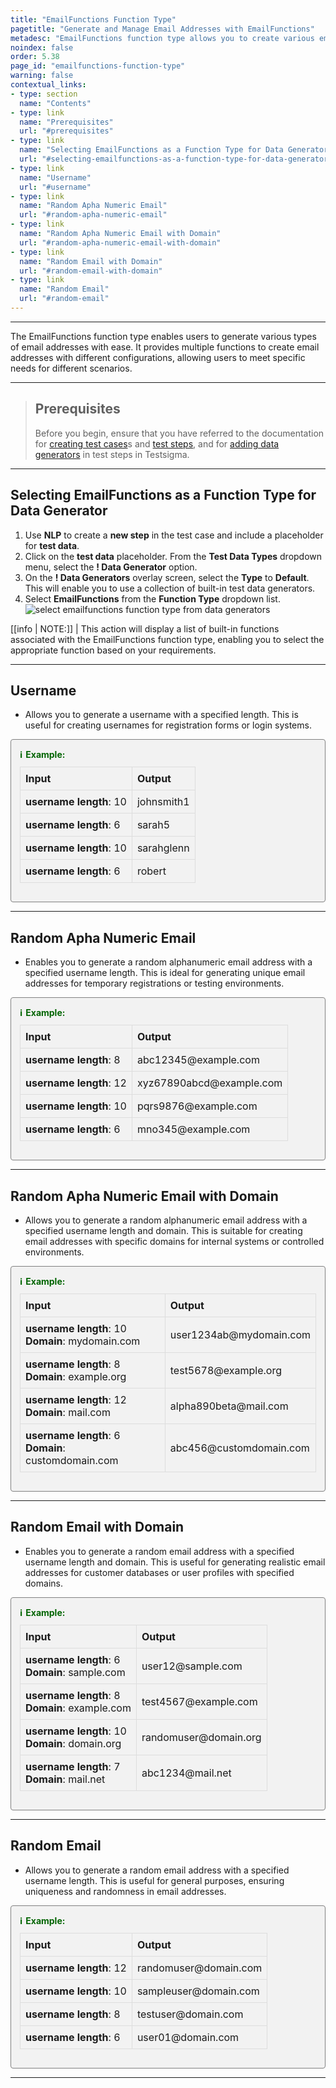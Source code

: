 ```yaml
---
title: "EmailFunctions Function Type"
pagetitle: "Generate and Manage Email Addresses with EmailFunctions"
metadesc: "EmailFunctions function type allows you to create various email addresses with ease. Learn to generate usernames, random emails, and domain-specific emails."
noindex: false
order: 5.38
page_id: "emailfunctions-function-type"
warning: false
contextual_links:
- type: section
  name: "Contents"
- type: link
  name: "Prerequisites"
  url: "#prerequisites"
- type: link
  name: "Selecting EmailFunctions as a Function Type for Data Generator"
  url: "#selecting-emailfunctions-as-a-function-type-for-data-generator"
- type: link
  name: "Username"
  url: "#username"
- type: link
  name: "Random Apha Numeric Email"
  url: "#random-apha-numeric-email"
- type: link
  name: "Random Apha Numeric Email with Domain"
  url: "#random-apha-numeric-email-with-domain"
- type: link
  name: "Random Email with Domain"
  url: "#random-email-with-domain"
- type: link
  name: "Random Email"
  url: "#random-email"
---
```


---

The EmailFunctions function type enables users to generate various types of email addresses with ease. It provides multiple functions to create email addresses with different configurations, allowing users to meet specific needs for different scenarios.

---

> ## **Prerequisites**
> 
> Before you begin, ensure that you have referred to the documentation for [creating test cases](https://testsigma.com/docs/test-cases/manage/add-edit-delete/#create-test-case)s and [test steps](https://testsigma.com/docs/test-cases/create-test-steps/overview/), and for [adding data generators](https://testsigma.com/docs/test-data/types/data-generator/#add-data-generators-in-test-steps) in test steps in Testsigma. 

---

## **Selecting EmailFunctions as a Function Type for Data Generator**

1. Use **NLP** to create a **new step** in the test case and include a placeholder for **test data**.
2. Click on the **test data** placeholder. From the **Test Data Types** dropdown menu, select the **! Data Generator** option.
3. On the **! Data Generators** overlay screen, select the **Type** to **Default**. This will enable you to use a collection of built-in test data generators.
4. Select **EmailFunctions** from the **Function Type** dropdown list. ![select emailfunctions function type from data generators](https://s3.amazonaws.com/static-docs.testsigma.com/new_images/projects/applications/emailfunctions_functiontype_dg.gif)

[[info | NOTE:]]
| This action will display a list of built-in functions associated with the EmailFunctions function type, enabling you to select the appropriate function based on your requirements.

---

## **Username**

- Allows you to generate a username with a specified length. This is useful for creating usernames for registration forms or login systems.

<style>
  .example-container {
    border: 1px solid #ccc;
    border-radius: 8px;
    padding: 1em;
    margin: 1em 0;
    background-color: #f9f9f9;
  }
  .example-title {
    color: #2d572c;
    font-weight: bold;
    display: flex;
    align-items: center;
    margin-bottom: 0.5em;
  }
  .example-title span {
    margin-right: 0.5em;
  }
  .example-table {
    width: 100%;
    border-collapse: collapse;
  }
  .example-table th, .example-table td {
    border: 1px solid #ddd;
    padding: 0.5em;
    text-align: left;
  }
  .example-table th {
    background-color: #f2f2f2;
  }
</style>

<div class="example-container">
  <div class="example-title">
    <span>ℹ️</span>Example:
  </div>
  <table class="example-table">
    <thead>
      <tr>
        <th>Input</th>
        <th>Output</th>
      </tr>
    </thead>
    <tbody>
    <tr>
      <td><b>username length</b>: 10</td>
      <td>johnsmith1</td>
    </tr>
    <tr>
      <td><b>username length</b>: 6</td>
      <td>sarah5</td>
    </tr>
    <tr>
      <td><b>username length</b>: 10</td>
      <td>sarahglenn</td>
    </tr>
    <tr>
      <td><b>username length</b>: 6</td>
      <td>robert</td>
    </tr>
    </tbody>
  </table>
</div>

---

## **Random Apha Numeric Email**

- Enables you to generate a random alphanumeric email address with a specified username length. This is ideal for generating unique email addresses for temporary registrations or testing environments.

<style>
  .example-container {
    border: 1px solid gray;
    border-radius: 4px;
    padding: 0.5em;
    margin: 0.5em 0;
    background-color: #f2f2f2;
  }
  .example-title {
    color: darkgreen;
    font-weight: bold;
    display: flex;
    align-items: center;
  }
  .example-title span {
    margin-right: 5px;
  }
  .example-table {
    width: 100%;
    border-collapse: collapse;
    margin-top: 10px;
  }
  .example-table th, .example-table td {
    border: 1px solid #ddd;
    padding: 8px;
    text-align: left;
  }
  .example-table th {
    background-color: #f2f2f2;
  }
</style>

<div class="example-container">
  <div class="example-title">
    <span>ℹ️</span> Example:
  </div>
  <table class="example-table">
    <thead>
      <tr>
        <th>Input</th>
        <th>Output</th>
      </tr>
    </thead>
    <tbody>
      <tr>
        <td><b>username length</b>: 8</td>
        <td>abc12345@example.com</td>
      </tr>
      <tr>
        <td><b>username length</b>: 12</td>
        <td>xyz67890abcd@example.com</td>
      </tr>
      <tr>
        <td><b>username length</b>: 10</td>
        <td>pqrs9876@example.com</td>
      </tr>
      <tr>
        <td><b>username length</b>: 6</td>
        <td>mno345@example.com</td>
      </tr>
    </tbody>
  </table>
</div>

---

## **Random Apha Numeric Email with Domain**

- Allows you to generate a random alphanumeric email address with a specified username length and domain. This is suitable for creating email addresses with specific domains for internal systems or controlled environments.

<style>
  .example-container {
    border: 1px solid gray;
    border-radius: 4px;
    padding: 1em;
    margin: 1em 0;
    background-color: #f2f2f2;
    overflow: auto; /* Ensures container expands to fit content */
  }
  .example-title {
    color: darkgreen;
    font-weight: bold;
    display: flex;
    align-items: center;
    margin-bottom: 0.5em; /* Added margin bottom for spacing */
  }
  .example-title span {
    margin-right: 5px;
  }
  .example-table {
    width: 100%;
    border-collapse: collapse;
    margin-top: 10px;
  }
  .example-table th, .example-table td {
    border: 1px solid #ddd;
    padding: 8px;
    text-align: left;
  }
  .example-table th {
    background-color: #f2f2f2;
  }
</style>

<div class="example-container">
  <div class="example-title">
    <span>ℹ️</span> Example:
  </div>
  <table class="example-table">
    <thead>
      <tr>
        <th>Input</th>
        <th>Output</th>
      </tr>
    </thead>
    <tbody>
      <tr>
        <td><b>username length</b>: 10<br><b>Domain</b>: mydomain.com</td>
        <td>user1234ab@mydomain.com</td>
      </tr>
      <tr>
        <td><b>username length</b>: 8<br><b>Domain</b>: example.org</td>
        <td>test5678@example.org</td>
      </tr>
      <tr>
        <td><b>username length</b>: 12<br><b>Domain</b>: mail.com</td>
        <td>alpha890beta@mail.com</td>
      </tr>
      <tr>
        <td><b>username length</b>: 6<br><b>Domain</b>: customdomain.com</td>
        <td>abc456@customdomain.com</td>
      </tr>
    </tbody>
  </table>
</div>

---

## **Random Email with Domain**

- Enables you to generate a random email address with a specified username length and domain. This is useful for generating realistic email addresses for customer databases or user profiles with specified domains.

<style>
  .example-container {
    border: 1px solid gray;
    border-radius: 4px;
    padding: 1em;
    margin: 1em 0;
    background-color: #f2f2f2;
    overflow: auto; /* Ensures container expands to fit content */
  }
  .example-title {
    color: darkgreen;
    font-weight: bold;
    display: flex;
    align-items: center;
    margin-bottom: 0.5em; /* Added margin bottom for spacing */
  }
  .example-title span {
    margin-right: 5px;
  }
  .example-table {
    width: 100%;
    border-collapse: collapse;
    margin-top: 10px;
  }
  .example-table th, .example-table td {
    border: 1px solid #ddd;
    padding: 8px;
    text-align: left;
  }
  .example-table th {
    background-color: #f2f2f2;
  }
</style>

<div class="example-container">
  <div class="example-title">
    <span>ℹ️</span> Example:
  </div>
  <table class="example-table">
    <thead>
      <tr>
        <th>Input</th>
        <th>Output</th>
      </tr>
    </thead>
    <tbody>
      <tr>
        <td><b>username length</b>: 6<br><b>Domain</b>: sample.com</td>
        <td>user12@sample.com</td>
      </tr>
      <tr>
        <td><b>username length</b>: 8<br><b>Domain</b>: example.com</td>
        <td>test4567@example.com</td>
      </tr>
      <tr>
        <td><b>username length</b>: 10<br><b>Domain</b>: domain.org</td>
        <td>randomuser@domain.org</td>
      </tr>
      <tr>
        <td><b>username length</b>: 7<br><b>Domain</b>: mail.net</td>
        <td>abc1234@mail.net</td>
      </tr>
    </tbody>
  </table>
</div>

---

## **Random Email**

- Allows you to generate a random email address with a specified username length. This is useful for general purposes, ensuring uniqueness and randomness in email addresses.

<style>
  .example-container {
    border: 1px solid gray;
    border-radius: 4px;
    padding: 1em;
    margin: 1em 0;
    background-color: #f2f2f2;
    overflow: auto; /* Ensures container expands to fit content */
  }
  .example-title {
    color: darkgreen;
    font-weight: bold;
    display: flex;
    align-items: center;
    margin-bottom: 0.5em; /* Added margin bottom for spacing */
  }
  .example-title span {
    margin-right: 5px;
  }
  .example-table {
    width: 100%;
    border-collapse: collapse;
    margin-top: 10px;
  }
  .example-table th, .example-table td {
    border: 1px solid #ddd;
    padding: 8px;
    text-align: left;
  }
  .example-table th {
    background-color: #f2f2f2;
  }
</style>

<div class="example-container">
  <div class="example-title">
    <span>ℹ️</span> Example:
  </div>
  <table class="example-table">
    <thead>
      <tr>
        <th>Input</th>
        <th>Output</th>
      </tr>
    </thead>
    <tbody>
      <tr>
        <td><b>username length</b>: 12</td>
        <td>randomuser@domain.com</td>
      </tr>
      <tr>
        <td><b>username length</b>: 10</td>
        <td>sampleuser@domain.com</td>
      </tr>
      <tr>
        <td><b>username length</b>: 8</td>
        <td>testuser@domain.com</td>
      </tr>
      <tr>
        <td><b>username length</b>: 6</td>
        <td>user01@domain.com</td>
      </tr>
    </tbody>
  </table>
</div>

---


